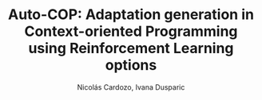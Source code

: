 ---
address: 
author: Nicolás Cardozo, Ivana Dusparic
booktitle: Information and Software Technology Journal
isbn: 
location: 
pages: 
publisher: Elsevier
series: 
title: "Auto-COP: Adaptation generation in Context-oriented Programming using Reinforcement Learning options"
month: December
doi: 10.1016/j.infsof.2023.107308
year: 2023
---
